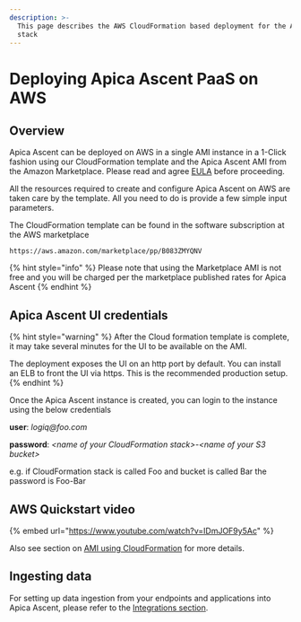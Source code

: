 ```yaml
---
description: >-
  This page describes the AWS CloudFormation based deployment for the Apica Ascent
  stack
---
```


# Deploying Apica Ascent PaaS on AWS

## Overview

Apica Ascent can be deployed on AWS in a single AMI instance in a 1-Click fashion using our CloudFormation template and the Apica Ascent AMI from the Amazon Marketplace. Please read and agree [EULA](https://docs.logiq.ai/eula/eula) before proceeding.

All the resources required to create and configure Apica Ascent on AWS are taken care by the template. All you need to do is provide a few simple input parameters.

The CloudFormation template can be found in the software subscription at the AWS marketplace

```
https://aws.amazon.com/marketplace/pp/B083ZMYQNV
```

{% hint style="info" %}
Please note that using the Marketplace AMI is not free and you will be charged per the marketplace published rates for Apica Ascent
{% endhint %}

## Apica Ascent UI credentials <a href="#default-user-and-password" id="default-user-and-password"></a>

{% hint style="warning" %}
After the Cloud formation template is complete, it may take several minutes for the UI to be available on the AMI.&#x20;

The deployment exposes the UI on an http port by default. You can install an ELB to front the UI via https. This is the recommended production setup.
{% endhint %}

Once the Apica Ascent instance is created, you can login to the instance using the below credentials

**user**: _logiq@foo.com_

**password**: _\<name of your CloudFormation stack>-\<name of your S3 bucket>_

e.g. if CloudFormation stack is called Foo and bucket is called Bar the password is Foo-Bar

## AWS Quickstart video

{% embed url="https://www.youtube.com/watch?v=IDmJOF9y5Ac" %}

Also see section on [AMI using CloudFormation](broken-reference) for more details.

## Ingesting data

For setting up data ingestion from your endpoints and applications into Apica Ascent, please refer to the [Integrations section](../integrations/overview.md).
